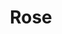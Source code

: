 ---
title: Rose
date: 
draft: false

# descripcion
description : Anillos dobles con cadena

materials: Plata 925

color: Plateado

dimensions: 6cm

code: 01-01-0017

type: "Aros"

categories: []

# Images
# first image will be shown in the product page
images:
  # - image: "images/path_to_image"
  # La ubicacion de las imagenes es imagenes/Aros/Aros.Colgantes/01-01-0017-rose
  - image: "./images/aros/colgantes/01-01-0017-anillos-dobles-con-cadena_a.jpeg"
  - image: "./images/aros/colgantes/01-01-0017-anillos-dobles-con-cadena_b.jpeg"
---